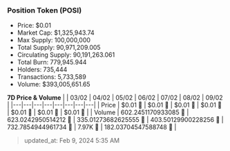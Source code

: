 
  ### Position Token (POSI)
  - Price: $0.01
  - Market Cap: $1,325,943.74
  - Max Supply: 100,000,000
  - Total Supply: 90,971,209.005
  - Circulating Supply: 90,191,263.061
  - Total Burn: 779,945.944
  - Holders: 735,444
  - Transactions: 5,733,589
  - Volume: $393,005,651.65

  **7D Price & Volume**
  | | 03&#x2F;02 | 04&#x2F;02 | 05&#x2F;02 | 06&#x2F;02 | 07&#x2F;02 | 08&#x2F;02 | 09&#x2F;02 |
  |---|---|---|---|---|---|---|---|
  | Price | $0.01 🔻 | $0.01 🚀 | $0.01 🚀 | $0.01 🔻 | $0.01 🚀 | $0.01 🚀 | $0.01 🚀 |
  | Volume | 602.2451170933085 🔻 | 623.0242950514212 🚀 | 335.01273682625555 🔻 | 403.50129900228256 🚀 | 732.7854944961734 🚀 | 7.97K 🚀 | 182.03704547588748 🔻 |

  > updated_at: Feb 9, 2024 5:35 AM

